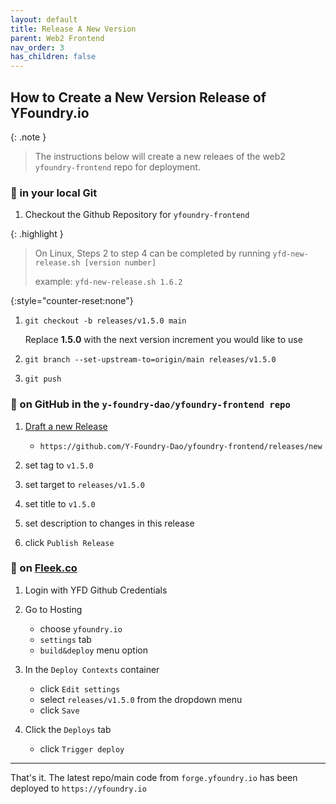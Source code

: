 ```yaml
---
layout: default
title: Release A New Version
parent: Web2 Frontend
nav_order: 3
has_children: false
---
```


## How to Create a New Version Release of YFoundry.io

{: .note }
> The instructions below will create a new releaes of the web2 `yfoundry-frontend` repo for deployment.

### 🥇 in your local Git

1. Checkout the Github Repository for `yfoundry-frontend`

{: .highlight }
> On Linux, Steps 2 to step 4 can be completed by running `yfd-new-release.sh [version number]`
>
> example: `yfd-new-release.sh 1.6.2`

{:style="counter-reset:none"}
1. `git checkout -b releases/v1.5.0 main`

    Replace **1.5.0** with the next version increment you would like to use

1. `git branch --set-upstream-to=origin/main releases/v1.5.0`

1. `git push`

### 🥈 on GitHub in the `y-foundry-dao/yfoundry-frontend repo`

1. [Draft a new Release](https://github.com/Y-Foundry-Dao/yfoundry-frontend/releases/new)
    - `https://github.com/Y-Foundry-Dao/yfoundry-frontend/releases/new`

2. set tag to `v1.5.0`

3. set target to `releases/v1.5.0`

4. set title to `v1.5.0`

5. set description to changes in this release

6. click `Publish Release`

### 🥉 on [Fleek.co](https://fleek.co)

1. Login with YFD Github Credentials

2. Go to Hosting
    - choose `yfoundry.io`
    - `settings` tab
    - `build&deploy` menu option

3. In the `Deploy Contexts` container
    - click `Edit settings`
    - select `releases/v1.5.0` from the dropdown menu
    - click `Save`

4. Click the `Deploys` tab
    - click `Trigger deploy`

***

That's it.  The latest repo/main code from `forge.yfoundry.io` has been deployed to `https://yfoundry.io`
